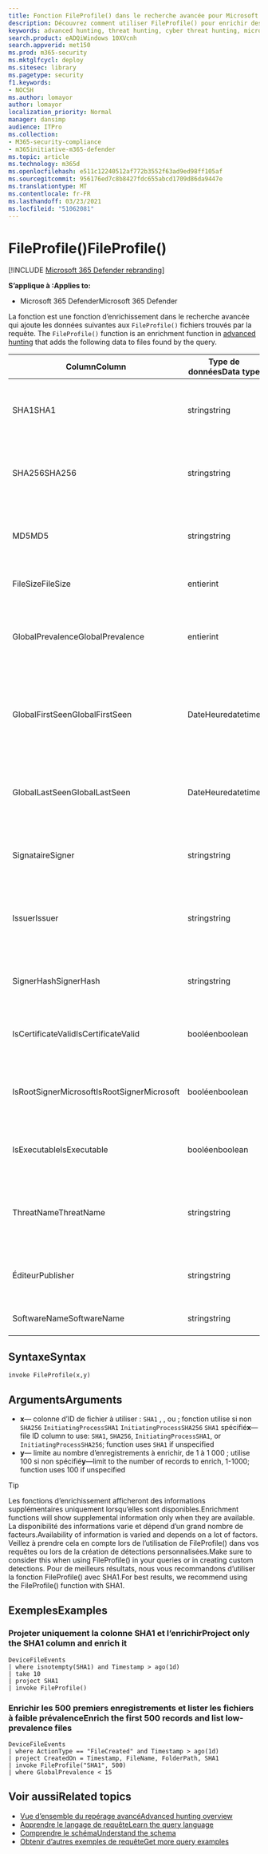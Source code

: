 ```yaml
---
title: Fonction FileProfile() dans le recherche avancée pour Microsoft 365 Defender
description: Découvrez comment utiliser FileProfile() pour enrichir des informations sur les fichiers dans vos résultats de requête de recherche avancée
keywords: advanced hunting, threat hunting, cyber threat hunting, microsoft threat protection, microsoft 365, mtp, m365, search, query, telemetry, schema reference, kusto, FileProfile, file profile, function, enrichment
search.product: eADQiWindows 10XVcnh
search.appverid: met150
ms.prod: m365-security
ms.mktglfcycl: deploy
ms.sitesec: library
ms.pagetype: security
f1.keywords:
- NOCSH
ms.author: lomayor
author: lomayor
localization_priority: Normal
manager: dansimp
audience: ITPro
ms.collection:
- M365-security-compliance
- m365initiative-m365-defender
ms.topic: article
ms.technology: m365d
ms.openlocfilehash: e511c12240512af772b3552f63ad9ed98ff105af
ms.sourcegitcommit: 956176ed7c8b8427fdc655abcd1709d86da9447e
ms.translationtype: MT
ms.contentlocale: fr-FR
ms.lasthandoff: 03/23/2021
ms.locfileid: "51062081"
---
```

# <a name="fileprofile"></a><span data-ttu-id="72f30-104">FileProfile()</span><span class="sxs-lookup"><span data-stu-id="72f30-104">FileProfile()</span></span>

[!INCLUDE [Microsoft 365 Defender rebranding](../includes/microsoft-defender.md)]


<span data-ttu-id="72f30-105">**S’applique à :**</span><span class="sxs-lookup"><span data-stu-id="72f30-105">**Applies to:**</span></span>
- <span data-ttu-id="72f30-106">Microsoft 365 Defender</span><span class="sxs-lookup"><span data-stu-id="72f30-106">Microsoft 365 Defender</span></span>

<span data-ttu-id="72f30-107">La fonction est une fonction d’enrichissement dans le recherche avancée qui ajoute les données suivantes aux `FileProfile()` fichiers trouvés par la requête. [](advanced-hunting-overview.md)</span><span class="sxs-lookup"><span data-stu-id="72f30-107">The `FileProfile()` function is an enrichment function in [advanced hunting](advanced-hunting-overview.md) that adds the following data to files found by the query.</span></span>

| <span data-ttu-id="72f30-108">Column</span><span class="sxs-lookup"><span data-stu-id="72f30-108">Column</span></span> | <span data-ttu-id="72f30-109">Type de données</span><span class="sxs-lookup"><span data-stu-id="72f30-109">Data type</span></span> | <span data-ttu-id="72f30-110">Description</span><span class="sxs-lookup"><span data-stu-id="72f30-110">Description</span></span> |
|------------|-------------|-------------|
| <span data-ttu-id="72f30-111">SHA1</span><span class="sxs-lookup"><span data-stu-id="72f30-111">SHA1</span></span> | <span data-ttu-id="72f30-112">string</span><span class="sxs-lookup"><span data-stu-id="72f30-112">string</span></span> | <span data-ttu-id="72f30-113">SHA-1 du fichier auquel l’action enregistrée a été appliquée</span><span class="sxs-lookup"><span data-stu-id="72f30-113">SHA-1 of the file that the recorded action was applied to</span></span> |
| <span data-ttu-id="72f30-114">SHA256</span><span class="sxs-lookup"><span data-stu-id="72f30-114">SHA256</span></span> | <span data-ttu-id="72f30-115">string</span><span class="sxs-lookup"><span data-stu-id="72f30-115">string</span></span> | <span data-ttu-id="72f30-116">SHA-256 du fichier à qui l’action enregistrée a été appliquée</span><span class="sxs-lookup"><span data-stu-id="72f30-116">SHA-256 of the file that the recorded action was applied to</span></span> |
| <span data-ttu-id="72f30-117">MD5</span><span class="sxs-lookup"><span data-stu-id="72f30-117">MD5</span></span> | <span data-ttu-id="72f30-118">string</span><span class="sxs-lookup"><span data-stu-id="72f30-118">string</span></span> | <span data-ttu-id="72f30-119">Hachage MD5 du fichier à l’application de l’action enregistrée</span><span class="sxs-lookup"><span data-stu-id="72f30-119">MD5 hash of the file that the recorded action was applied to</span></span> |
| <span data-ttu-id="72f30-120">FileSize</span><span class="sxs-lookup"><span data-stu-id="72f30-120">FileSize</span></span> | <span data-ttu-id="72f30-121">entier</span><span class="sxs-lookup"><span data-stu-id="72f30-121">int</span></span> | <span data-ttu-id="72f30-122">Taille du fichier en octets</span><span class="sxs-lookup"><span data-stu-id="72f30-122">Size of the file in bytes</span></span> |
| <span data-ttu-id="72f30-123">GlobalPrevalence</span><span class="sxs-lookup"><span data-stu-id="72f30-123">GlobalPrevalence</span></span> | <span data-ttu-id="72f30-124">entier</span><span class="sxs-lookup"><span data-stu-id="72f30-124">int</span></span> | <span data-ttu-id="72f30-125">Nombre d’instances de l’entité observées globalement par Microsoft</span><span class="sxs-lookup"><span data-stu-id="72f30-125">Number of instances of the entity observed by Microsoft globally</span></span> |
| <span data-ttu-id="72f30-126">GlobalFirstSeen</span><span class="sxs-lookup"><span data-stu-id="72f30-126">GlobalFirstSeen</span></span> | <span data-ttu-id="72f30-127">DateHeure</span><span class="sxs-lookup"><span data-stu-id="72f30-127">datetime</span></span> | <span data-ttu-id="72f30-128">Date et heure à laquelle l’entité a été observée pour la première fois par Microsoft globalement</span><span class="sxs-lookup"><span data-stu-id="72f30-128">Date and time when the entity was first observed by Microsoft globally</span></span> |
| <span data-ttu-id="72f30-129">GlobalLastSeen</span><span class="sxs-lookup"><span data-stu-id="72f30-129">GlobalLastSeen</span></span> | <span data-ttu-id="72f30-130">DateHeure</span><span class="sxs-lookup"><span data-stu-id="72f30-130">datetime</span></span> | <span data-ttu-id="72f30-131">Date et heure de la dernière observation de l’entité par Microsoft au niveau global</span><span class="sxs-lookup"><span data-stu-id="72f30-131">Date and time when the entity was last observed by Microsoft globally</span></span> |
| <span data-ttu-id="72f30-132">Signataire</span><span class="sxs-lookup"><span data-stu-id="72f30-132">Signer</span></span> | <span data-ttu-id="72f30-133">string</span><span class="sxs-lookup"><span data-stu-id="72f30-133">string</span></span> | <span data-ttu-id="72f30-134">Informations sur le signataire du fichier</span><span class="sxs-lookup"><span data-stu-id="72f30-134">Information about the signer of the file</span></span> |
| <span data-ttu-id="72f30-135">Issuer</span><span class="sxs-lookup"><span data-stu-id="72f30-135">Issuer</span></span> | <span data-ttu-id="72f30-136">string</span><span class="sxs-lookup"><span data-stu-id="72f30-136">string</span></span> | <span data-ttu-id="72f30-137">Informations sur l’autorité de certification émettrice</span><span class="sxs-lookup"><span data-stu-id="72f30-137">Information about the issuing certificate authority (CA)</span></span> |
| <span data-ttu-id="72f30-138">SignerHash</span><span class="sxs-lookup"><span data-stu-id="72f30-138">SignerHash</span></span> | <span data-ttu-id="72f30-139">string</span><span class="sxs-lookup"><span data-stu-id="72f30-139">string</span></span> | <span data-ttu-id="72f30-140">Valeur de hachage unique identifiant le signataire</span><span class="sxs-lookup"><span data-stu-id="72f30-140">Unique hash value identifying the signer</span></span> |
| <span data-ttu-id="72f30-141">IsCertificateValid</span><span class="sxs-lookup"><span data-stu-id="72f30-141">IsCertificateValid</span></span> | <span data-ttu-id="72f30-142">booléen</span><span class="sxs-lookup"><span data-stu-id="72f30-142">boolean</span></span> | <span data-ttu-id="72f30-143">Si le certificat utilisé pour signer le fichier est valide</span><span class="sxs-lookup"><span data-stu-id="72f30-143">Whether the certificate used to sign the file is valid</span></span> |
| <span data-ttu-id="72f30-144">IsRootSignerMicrosoft</span><span class="sxs-lookup"><span data-stu-id="72f30-144">IsRootSignerMicrosoft</span></span> | <span data-ttu-id="72f30-145">booléen</span><span class="sxs-lookup"><span data-stu-id="72f30-145">boolean</span></span> | <span data-ttu-id="72f30-146">Indique si le signataire du certificat racine est Microsoft</span><span class="sxs-lookup"><span data-stu-id="72f30-146">Indicates whether the signer of the root certificate is Microsoft</span></span> |
| <span data-ttu-id="72f30-147">IsExecutable</span><span class="sxs-lookup"><span data-stu-id="72f30-147">IsExecutable</span></span> | <span data-ttu-id="72f30-148">booléen</span><span class="sxs-lookup"><span data-stu-id="72f30-148">boolean</span></span> | <span data-ttu-id="72f30-149">Si le fichier est un fichier Exécutable portable (PE)</span><span class="sxs-lookup"><span data-stu-id="72f30-149">Whether the file is a Portable Executable (PE) file</span></span> |
| <span data-ttu-id="72f30-150">ThreatName</span><span class="sxs-lookup"><span data-stu-id="72f30-150">ThreatName</span></span> | <span data-ttu-id="72f30-151">string</span><span class="sxs-lookup"><span data-stu-id="72f30-151">string</span></span> | <span data-ttu-id="72f30-152">Nom de détection des programmes malveillants ou autres menaces détectés</span><span class="sxs-lookup"><span data-stu-id="72f30-152">Detection name for any malware or other threats found</span></span> |
| <span data-ttu-id="72f30-153">Éditeur</span><span class="sxs-lookup"><span data-stu-id="72f30-153">Publisher</span></span> | <span data-ttu-id="72f30-154">string</span><span class="sxs-lookup"><span data-stu-id="72f30-154">string</span></span> | <span data-ttu-id="72f30-155">Nom de l’organisation qui a publié le fichier</span><span class="sxs-lookup"><span data-stu-id="72f30-155">Name of the organization that published the file</span></span> |
| <span data-ttu-id="72f30-156">SoftwareName</span><span class="sxs-lookup"><span data-stu-id="72f30-156">SoftwareName</span></span> | <span data-ttu-id="72f30-157">string</span><span class="sxs-lookup"><span data-stu-id="72f30-157">string</span></span> | <span data-ttu-id="72f30-158">Nom du produit logiciel</span><span class="sxs-lookup"><span data-stu-id="72f30-158">Name of the software product</span></span> |

## <a name="syntax"></a><span data-ttu-id="72f30-159">Syntaxe</span><span class="sxs-lookup"><span data-stu-id="72f30-159">Syntax</span></span>

```kusto
invoke FileProfile(x,y)
```

## <a name="arguments"></a><span data-ttu-id="72f30-160">Arguments</span><span class="sxs-lookup"><span data-stu-id="72f30-160">Arguments</span></span>

- <span data-ttu-id="72f30-161">**x**— colonne d’ID de fichier à utiliser : `SHA1` , , ou ; fonction utilise si non `SHA256` `InitiatingProcessSHA1` `InitiatingProcessSHA256` `SHA1` spécifié</span><span class="sxs-lookup"><span data-stu-id="72f30-161">**x**—file ID column to use: `SHA1`, `SHA256`, `InitiatingProcessSHA1`, or `InitiatingProcessSHA256`; function uses `SHA1` if unspecified</span></span>
- <span data-ttu-id="72f30-162">**y**— limite au nombre d’enregistrements à enrichir, de 1 à 1 000 ; utilise 100 si non spécifié</span><span class="sxs-lookup"><span data-stu-id="72f30-162">**y**—limit to the number of records to enrich, 1-1000; function uses 100 if unspecified</span></span>


>[!TIP]
> <span data-ttu-id="72f30-163">Les fonctions d’enrichissement afficheront des informations supplémentaires uniquement lorsqu’elles sont disponibles.</span><span class="sxs-lookup"><span data-stu-id="72f30-163">Enrichment functions will show supplemental information only when they are available.</span></span> <span data-ttu-id="72f30-164">La disponibilité des informations varie et dépend d’un grand nombre de facteurs.</span><span class="sxs-lookup"><span data-stu-id="72f30-164">Availability of information is varied and depends on a lot of factors.</span></span> <span data-ttu-id="72f30-165">Veillez à prendre cela en compte lors de l’utilisation de FileProfile() dans vos requêtes ou lors de la création de détections personnalisées.</span><span class="sxs-lookup"><span data-stu-id="72f30-165">Make sure to consider this when using FileProfile() in your queries or in creating custom detections.</span></span> <span data-ttu-id="72f30-166">Pour de meilleurs résultats, nous vous recommandons d’utiliser la fonction FileProfile() avec SHA1.</span><span class="sxs-lookup"><span data-stu-id="72f30-166">For best results, we recommend using the FileProfile() function with SHA1.</span></span>

## <a name="examples"></a><span data-ttu-id="72f30-167">Exemples</span><span class="sxs-lookup"><span data-stu-id="72f30-167">Examples</span></span>

### <a name="project-only-the-sha1-column-and-enrich-it"></a><span data-ttu-id="72f30-168">Projeter uniquement la colonne SHA1 et l’enrichir</span><span class="sxs-lookup"><span data-stu-id="72f30-168">Project only the SHA1 column and enrich it</span></span>

```kusto
DeviceFileEvents
| where isnotempty(SHA1) and Timestamp > ago(1d)
| take 10
| project SHA1
| invoke FileProfile()
```

### <a name="enrich-the-first-500-records-and-list-low-prevalence-files"></a><span data-ttu-id="72f30-169">Enrichir les 500 premiers enregistrements et lister les fichiers à faible prévalence</span><span class="sxs-lookup"><span data-stu-id="72f30-169">Enrich the first 500 records and list low-prevalence files</span></span>

```kusto
DeviceFileEvents
| where ActionType == "FileCreated" and Timestamp > ago(1d)
| project CreatedOn = Timestamp, FileName, FolderPath, SHA1
| invoke FileProfile("SHA1", 500) 
| where GlobalPrevalence < 15
```

## <a name="related-topics"></a><span data-ttu-id="72f30-170">Voir aussi</span><span class="sxs-lookup"><span data-stu-id="72f30-170">Related topics</span></span>
- [<span data-ttu-id="72f30-171">Vue d’ensemble du repérage avancé</span><span class="sxs-lookup"><span data-stu-id="72f30-171">Advanced hunting overview</span></span>](advanced-hunting-overview.md)
- [<span data-ttu-id="72f30-172">Apprendre le langage de requête</span><span class="sxs-lookup"><span data-stu-id="72f30-172">Learn the query language</span></span>](advanced-hunting-query-language.md)
- [<span data-ttu-id="72f30-173">Comprendre le schéma</span><span class="sxs-lookup"><span data-stu-id="72f30-173">Understand the schema</span></span>](advanced-hunting-schema-tables.md)
- [<span data-ttu-id="72f30-174">Obtenir d’autres exemples de requête</span><span class="sxs-lookup"><span data-stu-id="72f30-174">Get more query examples</span></span>](advanced-hunting-shared-queries.md)

